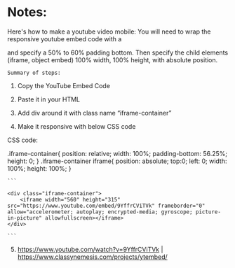 # Notes:
Here's how to make a youtube video mobile: You will need to wrap the responsive youtube embed code with a <div> and specify a 50% to 60% padding bottom. Then specify the child elements (iframe, object embed) 100% width, 100% height, with absolute position.

	Summary of steps:

1. Copy the YouTube Embed Code

2. Paste it in your HTML

3. Add div around it with class name “iframe-container”

4. Make it responsive with below CSS code




CSS code:

.iframe-container{
  position: relative;
  width: 100%;
  padding-bottom: 56.25%; 
  height: 0;
}
.iframe-container iframe{
  position: absolute;
  top:0;
  left: 0;
  width: 100%;
  height: 100%;
}



	```

	<div class="iframe-container">
		<iframe width="560" height="315" src="https://www.youtube.com/embed/9YffrCViTVk" frameborder="0" allow="accelerometer; autoplay; encrypted-media; gyroscope; picture-in-picture" allowfullscreen></iframe>
	</div>

	```

5. https://www.youtube.com/watch?v=9YffrCViTVk | https://www.classynemesis.com/projects/ytembed/